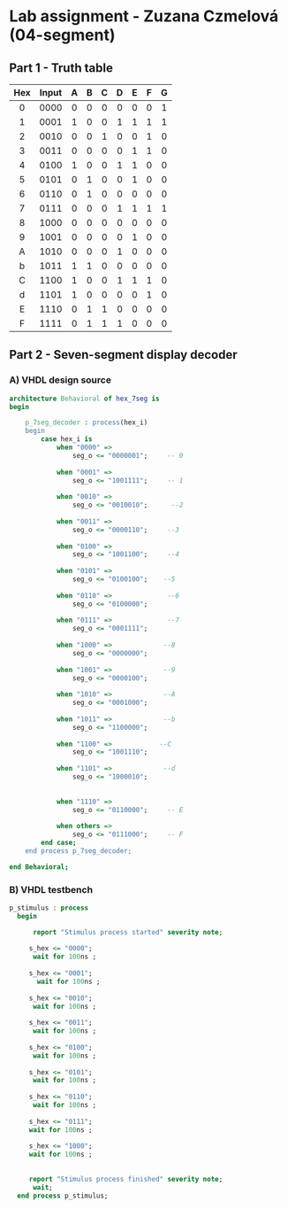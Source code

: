 
# Lab assignment - Zuzana Czmelová (04-segment)
## Part 1 - Truth table

| **Hex** | **Input** | **A** | **B** | **C** | **D** | **E** | **F** | **G** |
| :-: | :-: | :-: | :-: | :-: | :-: | :-: | :-: | :-: |
| 0 | 0000 | 0 | 0 | 0 | 0 | 0 | 0 | 1 |
| 1 | 0001 | 1 | 0 | 0 | 1 | 1 | 1 | 1 |
| 2 | 0010     | 0  | 0  | 1  | 0 | 0  | 1  | 0  |
| 3 | 0011    |  0 |  0 | 0  |  0 | 1 |  1 |  0 |
| 4 | 0100     |  1 | 0  | 0  | 1  | 1  |  0 | 0  |
| 5 | 0101    | 0 | 1  | 0  | 0  | 1  | 0  | 0  |
| 6 | 0110    | 0  | 1  | 0  | 0  | 0  | 0  | 0  |
| 7 | 0111     | 0  | 0  | 0  | 1  | 1  | 1  | 1  |
| 8 |  1000    | 0  | 0  |0   |  0 |0   |0   |  0 |
| 9 | 1001     | 0  | 0  | 0  | 0  | 1  |  0 | 0  |
| A | 1010     | 0  | 0 | 0  |  1 | 0  |  0 | 0  |
| b | 1011     | 1  | 1  | 0  |  0 |  0 | 0  | 0  |
| C | 1100     |  1 |  0 | 0 | 1 |  1 | 1 | 0  |
| d | 1101     |  1 |  0 |0  | 0  |  0 | 1  | 0  |
| E | 1110 | 0 | 1 | 1 | 0 | 0 | 0 | 0 |
| F | 1111 | 0 | 1 | 1 | 1 | 0 | 0 | 0 |


## Part 2 - Seven-segment display decoder

### A) VHDL design source
```vhdl
architecture Behavioral of hex_7seg is
begin

    p_7seg_decoder : process(hex_i)
    begin
        case hex_i is
            when "0000" =>
                seg_o <= "0000001";     -- 0
                
            when "0001" =>
                seg_o <= "1001111";     -- 1
                
            when "0010" =>
                seg_o <= "0010010";      --2
                
            when "0011" =>
                seg_o <= "0000110";     --3
                
            when "0100" =>
                seg_o <= "1001100";     --4
                
            when "0101" =>
                seg_o <= "0100100";    --5
                
            when "0110" =>              --6
                seg_o <= "0100000";    
                
            when "0111" =>              --7
                seg_o <= "0001111";
                
            when "1000" =>             --8
                seg_o <= "0000000";
                
            when "1001" =>             --9
                seg_o <= "0000100";
                
            when "1010" =>             --A
                seg_o <= "0001000";
                
            when "1011" =>             --b
                seg_o <= "1100000";
                
            when "1100" =>            --C
                seg_o <= "1001110";
                
            when "1101" =>             --d
                seg_o <= "1000010";
                
                
            when "1110" =>
                seg_o <= "0110000";     -- E
                
            when others =>
                seg_o <= "0111000";     -- F
        end case;
    end process p_7seg_decoder;

end Behavioral;
```
### B) VHDL testbench 

  ```vhdl
p_stimulus : process
    begin
  
        report "Stimulus process started" severity note;
       
       s_hex <= "0000";
        wait for 100ns ;
        
       s_hex <= "0001";
         wait for 100ns ;
         
       s_hex <= "0010"; 
        wait for 100ns ;
        
       s_hex <= "0011"; 
        wait for 100ns ;
        
       s_hex <= "0100";
        wait for 100ns ;
        
       s_hex <= "0101";  
        wait for 100ns ;
        
       s_hex <= "0110"; 
        wait for 100ns ;
        
       s_hex <= "0111"; 
       wait for 100ns ;
     
       s_hex <= "1000"; 
       wait for 100ns ;
   
       
       report "Stimulus process finished" severity note;
        wait;
    end process p_stimulus;
  ```
